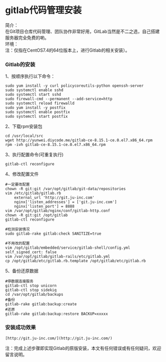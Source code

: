 # gitlab代码管理安装


简介：<br>
在Git项目仓库代码管理、团队协作非常好用，GitLab当然是不二之选，自己搭建服务器完全免费的喲。<br>
环境：<br>
注：仅指在CentOS7.4的64位版本上，进行Gitlab的相关安装）。

### Gitlab的安装
1、按顺序执行以下命令：
```
sudo yum install -y curl policycoreutils-python openssh-server
sudo systemctl enable sshd
sudo systemctl start sshd
sudo firewall-cmd --permanent --add-service=http
sudo systemctl reload firewalld
sudo yum install -y postfix
sudo systemctl enable postfix
sudo systemctl start postfix
```

2、下载rpm安装包
```
cd /usr/local/src
wget http://yunwei.diycode.me/gitlab-ce-8.15.1-ce.0.el7.x86_64.rpm
rpm -ivh gitlab-ce-8.15.1-ce.0.el7.x86_64.rpm
```

3、执行配置命令(可重复执行)
```
gitlab-ctl reconfigure
```

4、修改配置文件
```
#一定要改配置
chown -R git:git /var/opt/gitlab/git-data/repositories
vim /etc/gitlab/gitlab.rb
    external_url 'http://git.ju-inc.com'
    nginx['listen_addresses'] = ['git.ju-inc.com']
    nginx['listen_port'] = 8888
vim /var/opt/gitlab/nginx/conf/gitlab-http.conf
chown -R git:git /opt/gitlab
gitlab-ctl reconfigure

#检测安装情况
sudo gitlab-rake gitlab:check SANITIZE=true

#不用改的配置
vim /opt/gitlab/embedded/service/gitlab-shell/config.yml
self_signed_cert: false
vim /var/opt/gitlab/gitlab-rails/etc/gitlab.yml
cp /opt/gitlab/etc/gitlab.rb.template /opt/gitlab/etc/gitlab.rb
```

5、备份还原数据
```
#停数据连接服务
gitlab-ctl stop unicorn
gitlab-ctl stop sidekiq
cd /var/opt/gitlab/backups
#备份
gitlab-rake gitlab:backup:create
#还原
gitlab-rake gitlab:backup:restore BACKUP=xxxxx
```

### 安装成功效果

    [http://git.ju-inc.com/](http://git.ju-inc.com/)

注：完成上述步骤即实现Gitlab的原版安装，本文有任何错误或有任何疑问，欢迎留言说明。
